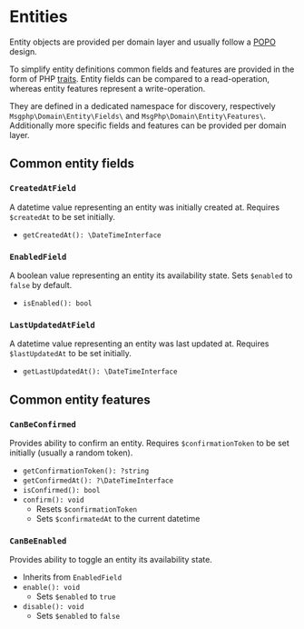 # Entities

Entity objects are provided per domain layer and usually follow a [POPO] design.

To simplify entity definitions common fields and features are provided in the form of PHP [traits]. Entity fields can be
compared to a read-operation, whereas entity features represent a write-operation.

They are defined in a dedicated namespace for discovery, respectively `Msgphp\Domain\Entity\Fields\` and
`MsgPhp\Domain\Entity\Features\`. Additionally more specific fields and features can be provided per domain layer.

## Common entity fields

### `CreatedAtField`

A datetime value representing an entity was initially created at. Requires `$createdAt` to be set initially.

- `getCreatedAt(): \DateTimeInterface`

### `EnabledField`

A boolean value representing an entity its availability state. Sets `$enabled` to `false` by default.

- `isEnabled(): bool`

### `LastUpdatedAtField`

A datetime value representing an entity was last updated at. Requires `$lastUpdatedAt` to be set initially.

- `getLastUpdatedAt(): \DateTimeInterface`

## Common entity features

### `CanBeConfirmed`

Provides ability to confirm an entity. Requires `$confirmationToken` to be set initially (usually a random token).

- `getConfirmationToken(): ?string`
- `getConfirmedAt(): ?\DateTimeInterface` 
- `isConfirmed(): bool` 
- `confirm(): void` 
    - Resets `$confirmationToken`
    - Sets `$confirmatedAt` to the current datetime

### `CanBeEnabled`

Provides ability to toggle an entity its availability state.

- Inherits from `EnabledField`
- `enable(): void`
    - Sets `$enabled` to `true`
- `disable(): void`
    - Sets `$enabled` to `false`

[POPO]: https://stackoverflow.com/questions/41188002/what-does-the-term-plain-old-php-object-popo-exactly-mean
[traits]: https://secure.php.net/traits
